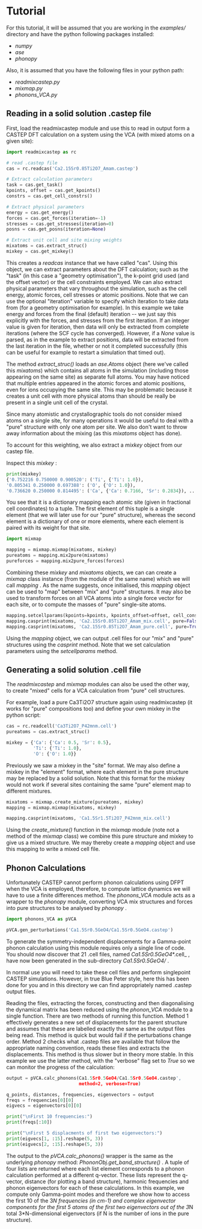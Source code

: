 # Tutorial

For this tutorial, it will be assumed that you are working in the _examples/_ directory and have the python following packages installed:

* _numpy_
* _ase_
* _phonopy_

Also, it is assumed that you have the following files in your python path:

* _readmixcastep.py_
* _mixmap.py_
* _phonons_VCA.py_

## Reading in a solid solution .castep file

First, load the readmixcastep module and use this to read in output form a CASTEP DFT calculation on a system using the VCA (with mixed atoms on a given site): 

```python
import readmixcastep as rc

# read .castep file
cas = rc.readcas('Ca2.15Sr0.85Ti2O7_Amam.castep')

# Extract calculation parameters
task = cas.get_task()
kpoints, offset = cas.get_kpoints()
constrs = cas.get_cell_constrs()

# Extract physical parameters
energy = cas.get_energy()
forces = cas.get_forces(iteration=-1)
stresses = cas.get_stresses(iteration=0)
posns = cas.get_posns(iteration=None)

# Extract unit cell and site mixing weights
mixatoms = cas.extract_struc()
mixkey = cas.get_mixkey()
```

This creates a _readcas_ instance that we have called "cas". Using this object, we can extract parameters about the DFT calculation; such as the "task" (in this case a "geometry optimisation"), the k-point grid used (and the offset vector) or the cell constraints employed. We can also extract physical parameters that vary throughout the simulation, such as the cell energy, atomic forces, cell stresses or atomic positions. Note that we can use the optional "iteration" variable to specify which iteration to take data from (for a geometry optimisation for example). In this example we take energy and forces from the final (default) iteration -- we just say this explicitly with the forces, and stresses from the first iteration. If an integer value is given for iteration, then data will only be extracted from complete iterations (where the SCF cycle has converged). However, if a _None_ value is parsed, as in the example to extract positions, data will be extracted from the last iteration in the file, whether or not it completed successfully (this can be useful for example to restart a simulation that timed out).

The method _extract_struc()_ loads an _ase.Atoms_ object (here we've called this _mixatoms_) which contains all atoms in the simulation (including those appearing on the same site) as separate full atoms. You may have noticed that multiple entries appeared in the atomic forces and atomic positions, even for ions occupying the same site. This may be problematic because it creates a unit cell with more physical atoms than should be really be present in a single unit cell of the crystal.

Since many atomistic and crystallographic tools do not consider mixed atoms on a single site, for many operations it would be useful to deal with a "pure" structure with only one atom per site. We also don't want to throw away information about the mixing (as this _mixatoms_ object has done).

To account for this weighting, we also extract a _mixkey_ object from our castep file.

Inspect this _mixkey_ :

```python
print(mixkey)
{'0.752216 0.750000 0.900520': ('Ti', {'Ti': 1.0}),
'0.805341 0.250000 0.697388': ('O', {'O': 1.0}),
'0.736620 0.250000 0.814495': ('Ca', {'Ca': 0.7166, 'Sr': 0.2834}), ...
```

You see that it is a dictionary mapping each atomic site (given in fractional cell coordinates) to a tuple. The first element of this tuple is a single element (that we will later use for our "pure" structure), whereas the second element is a dictionary of one or more elements, where each element is paired with its weight for that site.

```python
import mixmap

mapping = mixmap.mixmap(mixatoms, mixkey)
pureatoms = mapping.mix2pure(mixatoms)
pureforces = mapping.mix2pure_forces(forces)
```

Combining these _mixkey_ and _mixatoms_ objects, we can can create a _mixmap_ class instance (from the module of the same name) which we will call _mapping_ . As the name suggests, once initialised, this _mapping_ object can be used to "map" between "mix" and "pure" structures. It may also be used to transform forces on all VCA atoms into a single force vector for each site, or to compute the masses of "pure" single-site atoms.

```python
mapping.setcellparams(kpoints=kpoints, kpoints_offset=offset, cell_constrs=constrs)
mapping.casprint(mixatoms, 'Ca2.15Sr0.85Ti2O7_Amam_mix.cell', pure=False)  # write mix cell
mapping.casprint(mixatoms, 'Ca2.15Sr0.85Ti2O7_Amam_pure.cell', pure=True)  # write pure cell
```

Using the _mapping_ object, we can output .cell files for our "mix" and "pure" structures using the _casprint_ method. Note that we set calculation parameters using the _setcellparams_ method.

## Generating a solid solution .cell file

The _readmixcastep_ and _mixmap_ modules can also be used the other way, to create "mixed" cells for a VCA calculation from "pure" cell structures.

For example, load a pure Ca3Ti2O7 structure again using readmixcastep (it works for "pure" compositions too) and define your own mixkey in the python script:

```python
cas = rc.readcell('Ca3Ti2O7_P42mnm.cell')
pureatoms = cas.extract_struc()

mixkey = {'Ca': {'Ca': 0.5, 'Sr': 0.5},
          'Ti': {'Ti': 1.0},
          'O': {'O': 1.0}}
```

Previously we saw a mixkey in the "site" format. We may also define a mixkey in the "element" format, where each element in the pure structure may be replaced by a solid solution. Note that this format for the mixkey would not work if several sites containing the same "pure" element map to different mixtures.


```python
mixatoms = mixmap.create_mixture(pureatoms, mixkey)
mapping = mixmap.mixmap(mixatoms, mixkey)

mapping.casprint(mixatoms, 'Ca1.5Sr1.5Ti2O7_P42mnm_mix.cell')
```

Using the _create_mixture()_ function in the _mixmap_ module (note not a method of the _mixmap_ class) we combine this pure structure and mixkey to give us a mixed structure. We may thereby create a _mapping_ object and use this mapping to write a mixed cell file.

## Phonon Calculations

Unfortunately CASTEP cannot perform phonon calculations using DFPT when the VCA is employed, therefore, to compute lattice dynamics we will have to use a finite differences method. The _phonons_VCA_ module acts as a wrapper to the _phonopy_ module, converting VCA mix structures and forces into pure structures to be analysed by _phonopy_ .

```python
import phonons_VCA as pVCA

pVCA.gen_perturbations('Ca1.5Sr0.5GeO4/Ca1.5Sr0.5GeO4.castep')
```

To generate the symmetry-independent displacements for a Gamma-point phonon calculation using this module requires only a single line of code. You should now discover that 21 .cell files, named _Ca1.5Sr0.5GeO4_*.cell_ , have now been generated in the sub-directory _Ca1.5Sr0.5GeO4/_ .

In normal use you will need to take these cell files and perform singlepoint CASTEP simulations. However, in true Blue Peter style, here this has been done for you and in this directory we can find appropriately named .castep output files.

Reading the files, extracting the forces, constructing and then diagonalising the dynamical matrix has been reduced using the _phonon_VCA_ module to a single function. There are two methods of running this function. Method 1 effectively generates a new set of displacements for the parent structure and assumes that these are labelled exactly the same as the output files being read. This method is quick but would fail if the perturbations change order. Method 2 checks what .castep files are available that follow the appropriate naming convention, reads these files and extracts the displacements. This method is thus slower but in theory more stable. In this example we use the latter method, with the "verbose" flag set to _True_ so we can monitor the progress of the calculation:

```python
output = pVCA.calc_phonons(Ca1.5Sr0.5GeO4/Ca1.5Sr0.5GeO4.castep',
                           method=2, verbose=True)

q_points, distances, frequencies, eigenvectors = output
freqs = frequencies[0][0]
eigvecs = eigenvectors[0][0]

print("\nFirst 10 frequencies:")
print(freqs[:10])

print("\nFirst 5 displacments of first two eigenvectors:")
print(eigvecs[1, :15].reshape(5, 3))
print(eigvecs[2, :15].reshape(5, 3))
```

The output to the _pVCA.calc_phonons()_ wrapper is the same as the underlying _phonopy_ method: _PhononObj.get_band_structure()_ . A tuple of four lists are returned where each list element corresponds to a phonon calculation performed at a different q-vector. These lists represent the q-vector, distance (for plotting a band structure), harmonic frequencies and phonon eigenvectors for each of these calculations. In this example, we compute only Gamma-point modes and therefore we show how to access the first 10 of the 3*N frequencies (in cm-1) and complex eigenvector components for the first 5 atoms of the first two eigenvectors out of the 3*N total 3*N-dimensional eigenvectors (if N is the number of ions in the pure structure).

